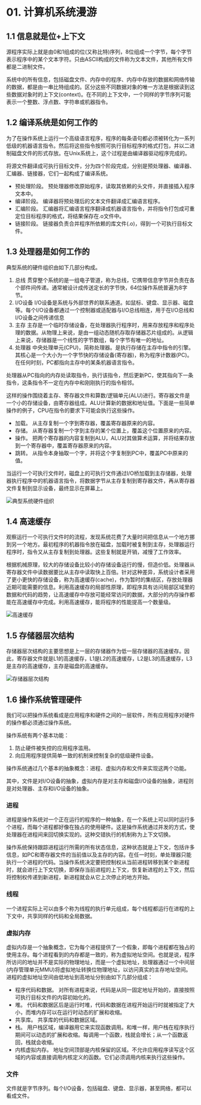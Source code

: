 # 01. 计算机系统漫游

## 1.1 信息就是位+上下文

源程序实际上就是由0和1组成的位(又称比特)序列，8位组成一个字节，每个字节表示程序中的某个文本字符。只由ASCII构成的文件称为文本文件，其他所有文件都是二进制文件。

系统中的所有信息，包括磁盘文件、内存中的程序、内存中存放的数据和网络传输的数据，都是由一串比特组成的。区分这些不同数据对象的唯一方法是根据读到这些数据对象时的上下文(context)。在不同的上下文中，一个同样的字节序列可能表示一个整数、浮点数、字符串或机器指令。

## 1.2 编译系统是如何工作的

为了在操作系统上运行一个高级语言程序，程序的每条语句都必须被转化为一系列低级的机器语言指令。然后将这些指令按照可执行目标程序的格式打包，并以二进制磁盘文件的形式存放。在Unix系统上，这个过程是由编译器驱动程序完成的。

将源文件翻译成可执行目标文件，分为四个阶段完成，分别是预处理器、编译器、汇编器、链接器，它们一起构成了编译系统。

- 预处理阶段。 预处理器修改原始程序，读取其依赖的头文件，并直接插入程序文本中。
- 编译阶段。 编译器将预处理后的文本文件翻译成汇编语言程序。
- 汇编阶段。 汇编器将汇编语言程序翻译成机器语言指令，并将指令打包成可重定位目标程序的格式，将结果保存在.o文件中。
- 链接阶段。 链接器负责合并程序所依赖的库文件(.o)，得到一个可执行目标文件。

## 1.3 处理器是如何工作的

典型系统的硬件组织由如下几部分构成。
1. 总线
贯穿整个系统的是一组电子管道，称为总线，它携带信息字节并负责在各个部件间传递。通常被设计成传送定长的字节快，64位操作系统普遍为8字节。
2. I/O设备
I/O设备是系统与外部世界的联系通道。如鼠标、键盘、显示器、磁盘等。每个I/O设备都通过一个控制器或适配器与I/O总线相连，用于在I/O总线和I/O设备之间传递信息
3. 主存
主存是一个临时存储设备，在处理器执行程序时，用来存放程序和程序处理的数据。从物理上来说，是由一组动态随机存取存储器芯片组成的。从逻辑上来说，存储器是一个线性的字节数组，每个字节有唯一的地址。
4. 处理器
中央处理单元(CPU)，简称处理器。是执行存储在主存中指令的引擎。其核心是一个大小为一个字节快的存储设备(寄存器)，称为程序计数器(PC)。在任何时刻，PC都指向主存中的某条机器语言指令。

处理器从PC指向的内存处读取指令，执行该指令，然后更新PC，使其指向下一条指令，这条指令不一定在内存中和刚刚执行的指令相邻。

这样的操作围绕着主存、寄存器文件和算数/逻辑单元(ALU)进行。寄存器文件是一个小的存储设备，由寄存器组成。ALU计算新的数据和地址值。下面是一些简单操作的例子，CPU在指令的要求下可能会执行这些操作。
- 加载。 从主存复制一个字到寄存器，覆盖寄存器原来的内容。
- 存储。 从寄存器复制一个字到主存的某个位置上，覆盖这个位置原来的内容。
- 操作。 把两个寄存器的内容复制到ALU，ALU对其做算术运算，并将结果存放到一个寄存器中，覆盖寄存器原来的内容。
- 跳转。 从指令本身抽取一个字，并将这个字复制到PC中，覆盖PC中原来的值。

当运行一个可执行文件时，磁盘上的可执行文件通过I/O桥加载到主存储器，处理器执行程序中的机器语言指令，将数据字节从主存复制到寄存器文件，再从寄存器文件复制到显示设备，最终显示在屏幕上。

![典型系统硬件组织](images/01.png)

## 1.4 高速缓存

观察运行一个可执行文件时的流程，发现系统花费了大量时间把信息从一个地方挪到另一个地方。最初程序的机器指令放在磁盘，加载时被复制到主存，处理器运行程序时，指令又从主存复制到处理器。这些复制就是开销，减慢了工作效率。

根据机械原理，较大的存储设备比较小的存储设备运行的慢，但造价低。处理器从寄存器文件中读数据要比从主存中读取快上百倍。针对这种差异，系统设计者采用了更小更快的存储设备，称为高速缓存(cache)，作为暂时的集结区，存放处理器近期可能需要的信息。利用高速缓存的局部性原理，即程序具有访问局部区域里的数据和代码的趋势，让高速缓存中存放可能经常访问的数据，大部分的内存操作都能在高速缓存中完成。利用高速缓存，能将程序的性能提高一个数量级。

![高速缓存](images/02.png)

## 1.5 存储器层次结构

存储器层次结构的主要思想是上一层的存储器作为低一层存储器的高速缓存。因此，寄存器文件就是L1的高速缓存，L1是L2的高速缓存，L2是L3的高速缓存，L3是主存的高速缓存，主存是磁盘的高速缓存。

![存储器层次结构](images/03.png)

## 1.6 操作系统管理硬件

我们可以把操作系统看成是应用程序和硬件之间的一层软件，所有应用程序对硬件的操作都必须通过操作系统。

操作系统有两个基本功能：
1. 防止硬件被失控的应用程序滥用。
2. 向应用程序提供简单一致的机制来控制复杂的低级硬件设备。

操作系统通过几个基本的抽象概念：进程、虚拟内存和文件来实现这两个功能。

其中，文件是对I/O设备的抽象，虚拟内存是对主存和磁盘I/O设备的抽象，进程则是对处理器、主存和I/O设备的抽象。

### 进程

进程是操作系统对一个正在运行的程序的一种抽象，在一个系统上可以同时运行多个进程，而每个进程都好像在独占的使用硬件。这是操作系统通过并发的方式，使处理器在进程间来回切换实现的。这种交错执行的机制称为上下文切换。

操作系统保持跟踪进程运行所需的所有状态信息，这种状态就是上下文，包括许多信息，如PC和寄存器文件的当前值以及主存的内容。在任一时刻，单处理器只能执行一个进程的代码。当操作系统决定要把控制权从当前进程转移到某个新进程时，就会进行上下文切换，即保存当前进程的上下文，恢复新进程的上下文，然后将控制权传递到新进程，新进程就会从它上次停止的地方开始。

### 线程

一个进程实际上可以由多个称为线程的执行单元组成，每个线程都运行在进程的上下文中，共享同样的代码和全局数据。

### 虚拟内存

虚拟内存是一个抽象概念，它为每个进程提供了一个假象，即每个进程都在独占的使用主存。每个进程看到的内存都是一致的，称为虚拟地址空间。也就是说，程序所访问的地址并不是实际的物理地址，而是一个虚拟地址，处理器通过一个中间层(内存管理单元MMU)将虚拟地址转换位物理地址，以访问真实的主存地址空间。进程的虚拟地址空间由低地址到高地址分别由如下几部分组成：
- 程序代码和数据。 对所有进程来说，代码是从同一固定地址开始的，直接按照可执行目标文件的内容初始化的。
- 堆。 代码和数据区后是运行时堆，代码和数据在进程开始运行时就被指定了大小，而堆内存可以在运行时动态的扩展和收缩。
- 共享库。 共享库的代码和数据区域。
- 栈。 用户栈区域，编译器用它来实现函数调用。和堆一样，用户栈在程序执行期间可以动态的扩展和收缩。每调用一个函数，栈就会增长；从一个函数返回，栈就会收缩。
- 内核虚拟内存。 地址空间顶部是内核保留的区域。不允许应用程序读写这个区域的内容或直接调用内核定义的函数。它们必须调用内核来执行这些操作。

### 文件

文件就是字节序列。每个I/O设备，包括磁盘、键盘、显示器，甚至网络，都可以看成文件。
